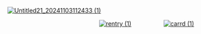 

‎ ‎ ‎ ‎ ‎ ‎ ‎ ‎ ‎ ‎ ‎ ‎ ‎‎ ‎ ‎ ‎  [![Untitled21_20241103112433 (1)](https://github.com/user-attachments/assets/80c894de-1c3b-4748-938c-8807b2913b08)](https://github.com/user-attachments/assets/80c894de-1c3b-4748-938c-8807b2913b08)

‎ ‎ ‎ ‎ ‎ ‎ ‎ ‎ ‎ ‎ ‎ ‎ ‎ ‎ ‎ ‎ ‎ ‎ ‎ ‎ ‎ ‎ ‎ ‎ ‎ ‎ ‎  ‎ ‎ ‎ ‎ ‎ ‎ ‎ ‎ ‎ ‎ ‎ ‎ ‎ ‎ ‎ ‎ ‎ ‎ ‎ ‎ ‎ ‎ ‎ ‎ ‎ ‎  ‎ ‎ ‎ ‎ ‎ ‎ ‎ ‎  ‎ ‎ ‎   ‎ ‎ ‎   ‎ ‎ ‎    ‎ ‎ ‎   ‎ ‎  ‎ ‎ [![rentry (1)](https://github.com/user-attachments/assets/51f6039a-1cf2-4966-982a-1a7e6bf5572d)](https://rentry.co/7teenth-angel)
‎ ‎ ‎ ‎ ‎ ‎ ‎ ‎ ‎ ‎ ‎ ‎ ‎  ‎ ‎ ‎  ‎ ‎ [![carrd (1)](https://github.com/user-attachments/assets/10acd2b3-7942-4cd1-9567-88da804d3e7d)](https://yezicosu.carrd.co/#)


